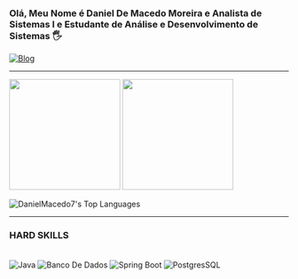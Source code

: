 ### Olá, Meu Nome é Daniel De Macedo Moreira e Analista de Sistemas I e Estudante de Análise e Desenvolvimento de Sistemas 🖐️


[![Blog](https://img.shields.io/badge/LinkedIn-0077B5?style=for-the-badge&logo=linkedin&logoColor=white)](https://www.linkedin.com/in/daniel-macedo-b0350a239/)


<hr / > 

<div>
<img height="200em" src="https://github-readme-stats.vercel.app/api?username=DanielMacedo7&layout=compact&show_icons=true&theme=dark" />
<img height="200em" src="https://github-readme-stats.vercel.app/api/top-langs/?username=DanielMacedo7&layout=compact&langs_count=8&theme=dark&hide=css,scss,html,tex,makefile,ShaderLab,HLSL" />

![DanielMacedo7's Top Languages](https://github-readme-stats.vercel.app/api/top-langs/?username=DanielMacedo7&theme=dracula&show_icons=true&hide_border=false&layout=compact)

  
</div>

<hr />

### HARD SKILLS

<div style ="display: inline_block"><br/>
<img align="center" alt="Java" src="https://img.shields.io/badge/Java-ED8B00?style=for-the-badge&logo=openjdk&logoColor=white"/>
<img align="center" alt="Banco De Dados" src="https://img.shields.io/badge/MySQL-00000F?style=for-the-badge&logo=mysql&logoColor=white"/>
<img align="center" alt="Spring Boot" src="https://img.shields.io/badge/Spring-6DB33F?style=for-the-badge&logo=spring&logoColor=white"/>
<img align="center" alt="PostgresSQL" src="https://img.shields.io/badge/PostgreSQL-316192?style=for-the-badge&logo=postgresql&logoColor=white"/>




</div>

